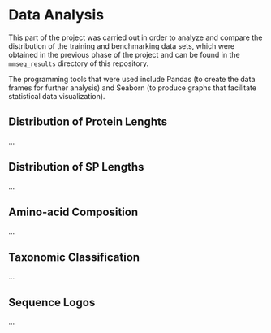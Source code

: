 # Data Analysis 

This part of the project was carried out in order to analyze and compare the distribution of the training and benchmarking data sets, which were obtained in the previous phase of the project and can be found in the `mmseq_results` directory of this repository. 

The programming tools that were used include Pandas (to create the data frames for further analysis) and Seaborn (to produce graphs that facilitate statistical data visualization). 


## Distribution of Protein Lenghts

...

## Distribution of SP Lengths

...

## Amino-acid Composition

...

## Taxonomic Classification

...

## Sequence Logos

...

